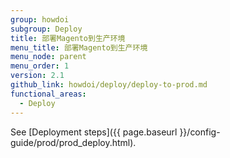 ```yaml
---
group: howdoi
subgroup: Deploy
title: 部署Magento到生产环境
menu_title: 部署Magento到生产环境
menu_node: parent
menu_order: 1
version: 2.1
github_link: howdoi/deploy/deploy-to-prod.md
functional_areas:
  - Deploy
---
```


See [Deployment steps]({{ page.baseurl }}/config-guide/prod/prod_deploy.html).
